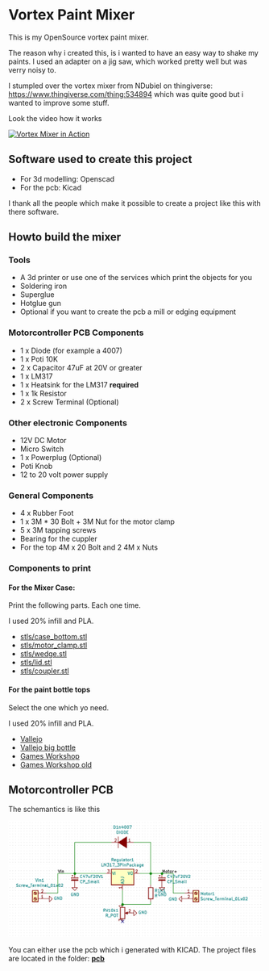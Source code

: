 # Vortex Paint Mixer

This is my OpenSource vortex paint mixer.

The reason why i created this, is i wanted to have an easy way to shake my paints. I used an adapter on a jig saw, which worked pretty well but was verry noisy to.

I stumpled over the vortex mixer from NDubiel on thingiverse: https://www.thingiverse.com/thing:534894 which was quite good but i wanted to improve some stuff.

Look the video how it works

[![Vortex Mixer in Action](http://img.youtube.com/vi/J79AnS1BsYA/0.jpg)](http://www.youtube.com/watch?v=J79AnS1BsYA "Vortex Mixer in Action")

## Software used to create this project

* For 3d modelling: Openscad
* For the pcb: Kicad

I thank all the people which make it possible to create a project like this with there software.

## Howto build the mixer

### Tools

  * A 3d printer or use one of the services which print the objects for you
  * Soldering iron
  * Superglue
  * Hotglue gun
  * Optional if you want to create the pcb a mill or edging equipment

### Motorcontroller PCB Components

  * 1 x Diode (for example a 4007)
  * 1 x Poti 10K
  * 2 x Capacitor 47uF at 20V or greater 
  * 1 x LM317
  * 1 x Heatsink for the LM317 **required** 
  * 1 x 1k Resistor
  * 2 x Screw Terminal (Optional)

### Other electronic Components

  * 12V DC Motor
  * Micro Switch
  * 1 x Powerplug (Optional) 
  * Poti Knob
  * 12 to 20 volt power supply

### General Components

  * 4 x Rubber Foot 
  * 1 x 3M * 30 Bolt + 3M Nut for the motor clamp
  * 5 x 3M tapping screws
  * Bearing for the cuppler
  * For the top 4M x 20 Bolt and 2 4M x Nuts

### Components to print

#### For the Mixer Case:

Print the following parts. Each one time.

I used 20% infill and PLA.

* [stls/case_bottom.stl](stls/case_bottom.stl)
* [stls/motor_clamp.stl](stls/motor_clamp.stl)
* [stls/wedge.stl](stls/wedge.stl)
* [stls/lid.stl](stls/lid.stl)
* [stls/coupler.stl](stls/coupler.stl)

#### For the paint bottle tops

Select the one which yo need.

I used 20% infill and PLA.

* [Vallejo](stls/tops/vallejo_top.stl)
* [Vallejo big bottle](stls/tops/vallejo_big_top.stl)
* [Games Workshop](stls/tops/games_workshop_top.stl)
* [Games Workshop old](stls/tops/games_workshop_old_top.stl)

## Motorcontroller PCB

The schemantics is like this

![PCB schemantic](assets/schemantic.png)

You can either use the pcb which i generated with KICAD. The project files are located in the folder: **[pcb](pcb)**